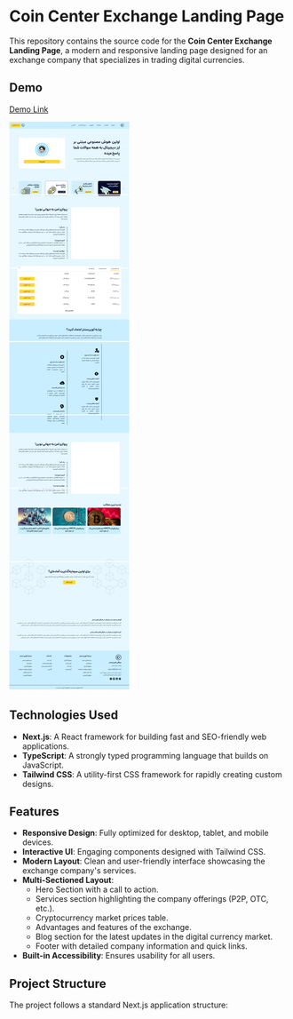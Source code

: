 # Coin Center Exchange Landing Page

This repository contains the source code for the **Coin Center Exchange Landing Page**, a modern and responsive landing page designed for an exchange company that specializes in trading digital currencies.

## Demo

[Demo Link](https://github.com/panahi-projects/coin-center-exchange-landing/)

![Screenshot](https://github.com/panahi-projects/coin-center-exchange-landing/blob/main/public/ccex-demo.jpg)

## Technologies Used

- **Next.js**: A React framework for building fast and SEO-friendly web applications.
- **TypeScript**: A strongly typed programming language that builds on JavaScript.
- **Tailwind CSS**: A utility-first CSS framework for rapidly creating custom designs.

## Features

- **Responsive Design**: Fully optimized for desktop, tablet, and mobile devices.
- **Interactive UI**: Engaging components designed with Tailwind CSS.
- **Modern Layout**: Clean and user-friendly interface showcasing the exchange company's services.
- **Multi-Sectioned Layout**:
  - Hero Section with a call to action.
  - Services section highlighting the company offerings (P2P, OTC, etc.).
  - Cryptocurrency market prices table.
  - Advantages and features of the exchange.
  - Blog section for the latest updates in the digital currency market.
  - Footer with detailed company information and quick links.
- **Built-in Accessibility**: Ensures usability for all users.

## Project Structure

The project follows a standard Next.js application structure:
